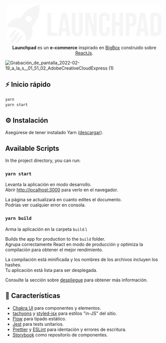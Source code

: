 <p align="center">
  <a href="...">
    <img alt="Launchpad" height="125" src="https://github.com/gleguizamon/launchpad/blob/develop/src/assets/whiteLogo.png?raw=true">
  </a><br>
<strong>Launchpad</strong> es un <strong>e-commerce</strong> inspirado en <a href="https://bigbox.com.ar">BigBox</a> construido sobre <a href="https://reactjs.org/">ReactJs</a>.
</p>

![Grabación_de_pantalla_2022-02-19_a_la_s__01_51_02_AdobeCreativeCloudExpress (1)](https://user-images.githubusercontent.com/71844573/154787723-93516cf3-89b4-4d99-9be2-d7c92df5a0ce.gif)

## ⚡️ Inicio rápido

```bash
yarn
yarn start
```

## ⚙️ Instalación

Asegúrese de tener instalado Yarn ([descargar](https://yarnpkg.com/)).

## Available Scripts

In the project directory, you can run:

### `yarn start`

Levanta la aplicación en modo desarrollo.\
Abrir [http://localhost:3000](http://localhost:3000) para verlo en el navegador.

La página se actualizará en cuanto edites el documento.\
Podrías ver cualquier error en consola.

### `yarn build`

Arma la aplicación en la carpeta `build`.\

Builds the app for production to the `build` folder.\
Agrupa correctamente React en modo de producción y optimiza la compilación para obtener el mejor rendimiento.

La compilación está minificada y los nombres de los archivos incluyen los hashes.\
Tu aplicación está lista para ser desplegada.

Consulte la sección sobre [despliegue](https://facebook.github.io/create-react-app/docs/deployment) para obtener más información.

## 🎯 Características

-   [Chakra UI](https://chakra-ui.com/) para componentes y elementos.
-   [tachyons](https://tachyons.io/) y [styled-jsx](https://yarnpkg.com/package/styled-jsx) para estilos "in-JS" del sitio.
-   [Flow](https://flow.org/) para tipado estático.
-   [Jest](https://jestjs.io/) para tests unitarios.
-   [Prettier](https://prettier.io/) y [ESLint](https://eslint.org/) para identación y errores de escritura.
-   [Storybook](https://storybook.js.org/) como repositorio de componentes.
